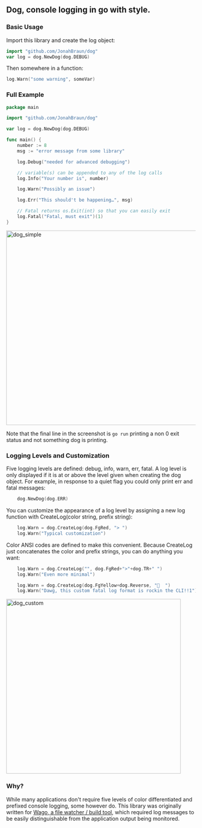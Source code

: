 ## Dog, console logging in go with style.

### Basic Usage
Import this library and create the log object:
```go
import "github.com/JonahBraun/dog"
var log = dog.NewDog(dog.DEBUG)
```

Then somewhere in a function:
```go
log.Warn("some warning", someVar)
```

### Full Example
```go
package main

import "github.com/JonahBraun/dog"

var log = dog.NewDog(dog.DEBUG)

func main() {
	number := 8
	msg := "error message from some library"

	log.Debug("needed for advanced debugging")

	// variable(s) can be appended to any of the log calls
	log.Info("Your number is", number)

	log.Warn("Possibly an issue")

	log.Err("This should't be happening…", msg)

	// Fatal returns os.Exit(int) so that you can easily exit
	log.Fatal("Fatal, must exit")(1)
}
```

<img width="517" alt="dog_simple" src="https://cloud.githubusercontent.com/assets/611339/9560595/a9af8b2e-4dd1-11e5-8d41-17e51a3b9d8f.png">

Note that the final line in the screenshot is `go run` printing a non 0 exit status and not something dog is printing.

### Logging Levels and Customization
Five logging levels are defined: debug, info, warn, err, fatal. A log level is only displayed if it is at or above the level given when creating the dog object. For example, in response to a quiet flag you could only print err and fatal messages:
```go
	dog.NewDog(dog.ERR)
```

You can customize the appearance of a log level by assigning a new log function with CreateLog(color string, prefix string):
```go
	log.Warn = dog.CreateLog(dog.FgRed, "> ")
	log.Warn("Typical customization")
```

Color ANSI codes are defined to make this convenient. Because CreateLog just concatenates the color and prefix strings, you can do anything you want:
```go
	log.Warn = dog.CreateLog("", dog.FgRed+">"+dog.TR+" ")
	log.Warn("Even more minimal")

	log.Warn = dog.CreateLog(dog.FgYellow+dog.Reverse, "🐺  ")
	log.Warn("Dawg, this custom fatal log format is rockin the CLI!!1")
```
<img width="464" alt="dog_custom" src="https://cloud.githubusercontent.com/assets/611339/9560594/a99a5466-4dd1-11e5-953d-dc273dd9e23a.png">

### Why?
While many applications don't require five levels of color differentiated and prefixed console logging, some however do. This library was originally written for [Wago, a file watcher / build tool](https://github.com/JonahBraun/wago), which required log messages to be easily distinguishable from the application output being monitored.
